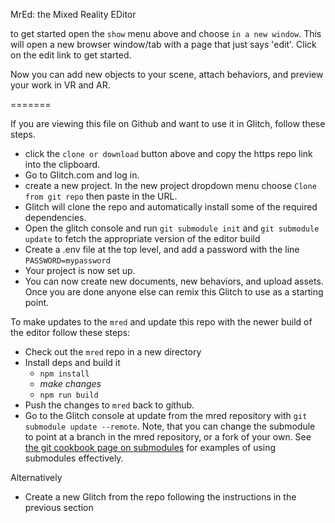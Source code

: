 MrEd: the Mixed Reality EDitor

to get started open the `show` menu above and choose `in a new window`.  This will open a new browser window/tab with
a page that just says 'edit'. Click on the edit link to get started.  

Now you can add new objects to your scene, attach behaviors, and preview your work in VR and AR.



=======

If you are viewing this file on Github and want to use it in Glitch, follow these steps.  

* click the `clone or download` button above and copy the https repo link into the clipboard.
* Go to Glitch.com and log in.
* create a new project. In the new project dropdown menu choose `Clone from git repo` then paste in the URL.
* Glitch will clone the repo and automatically install some of the required dependencies.  
* Open the glitch console and run `git submodule init` and `git submodule update` to fetch the appropriate version of the editor build
* Create a .env file at the top level, and add a password with the line `PASSWORD=mypassword`
* Your project is now set up.
* You can now create new documents, new behaviors, and upload assets. Once you are done anyone else can remix this
Glitch to use as a starting point.



To make updates to the `mred` and update this repo with the newer build of the editor follow these steps:

* Check out the `mred` repo in a new directory
* Install deps and build it
  * `npm install`
  *  _make changes_
  * `npm run build`
* Push the changes to `mred` back to github.
* Go to the Glitch console at update from the mred repository with `git submodule update --remote`.  Note, that you can change the submodule to point at a branch in the mred repository, or a fork of your own.  See [the git cookbook page on submodules](https://git-scm.com/book/en/v2/Git-Tools-Submodules) for examples of using submodules effectively.

Alternatively
* Create a new Glitch from the repo following the instructions in the previous section
